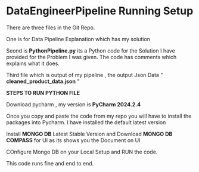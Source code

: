 # DataEngineerPipeline Running Setup


There are three files in the Git Repo.

One is for Data Pipeline Explanation which has my solution 

Seond is **PythonPipeline.py** its a Python code for the Solution I have provided for the Problem I was given. 
The code has comments which explains what it does.

Third file which is output of my pipeline , the output Json Data " **cleaned_product_data.json** "

**STEPS TO RUN PYTHON FILE**

Download pycharm , my version is **PyCharm 2024.2.4**

Once you copy and paste the code from my repo you will have to install the packages into Pycharm.
I have installed the default latest version

Install **MONGO DB** Latest Stable Version and Download **MONGO DB COMPASS** for UI as its shows you the Document on UI

COnfigure Mongo DB on your Local Setup and RUN the code.

This code runs fine and end to end.




